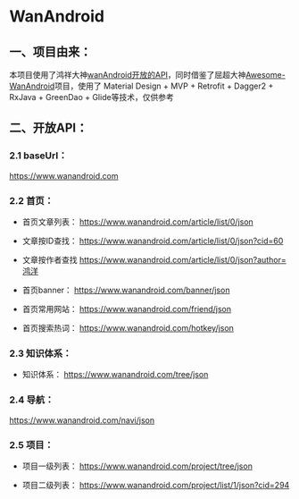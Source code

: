 # WanAndroid

## 一、项目由来：

本项目使用了鸿祥大神[wanAndroid开放的API](https://www.wanandroid.com/blog/show/2075)，同时借鉴了屈超大神[Awesome-WanAndroid](https://www.wanandroid.com/blog/show/2075)项目，使用了
Material Design + MVP + Retrofit + Dagger2 + RxJava + GreenDao + Glide等技术，仅供参考

## 二、开放API：

### 2.1 baseUrl：
https://www.wanandroid.com

### 2.2 首页：
- 首页文章列表：
https://www.wanandroid.com/article/list/0/json

- 文章按ID查找：
https://www.wanandroid.com/article/list/0/json?cid=60

- 文章按作者查找
https://www.wanandroid.com/article/list/0/json?author=鸿洋

- 首页banner：
https://www.wanandroid.com/banner/json

- 首页常用网站：
https://www.wanandroid.com/friend/json

- 首页搜索热词：
https://www.wanandroid.com/hotkey/json

### 2.3 知识体系：
- 知识体系：
https://www.wanandroid.com/tree/json

### 2.4 导航：
https://www.wanandroid.com/navi/json

### 2.5 项目：
- 项目一级列表：
https://www.wanandroid.com/project/tree/json

- 项目二级列表：
https://www.wanandroid.com/project/list/1/json?cid=294



















